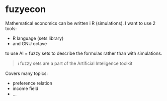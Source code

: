 # fuzyecon
Mathematical economics can be written i R (simulations). I want to use 2 tools:

* R language (sets library)
* and GNU octave

to use AI = fuzzy sets to describe the formulas rather than with simulations.

> ℹ️ fuzzy sets are a part of the Artificial Inteligence toolkit

Covers many topics:

* preference relation
* income field
* ...
